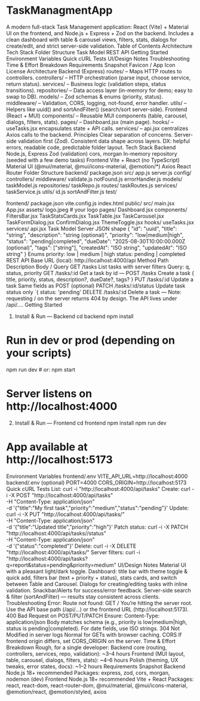# TaskManagmentApp

A modern full-stack Task Management application: React (Vite) + Material UI on the frontend, and Node.js + Express + Zod on the backend.
Includes a clean dashboard with table & carousel views, filters, stats, dialogs for create/edit, and strict server-side validation.
Table of Contents
Architecture
Tech Stack
Folder Structure
Task Model
REST API
Getting Started
Environment Variables
Quick cURL Tests
UI/Design Notes
Troubleshooting
Time & Effort Breakdown
Requirements Snapshot
Favicon / App Icon
License
Architecture
Backend (Express)
routes/ – Maps HTTP routes to controllers.
controllers/ – HTTP orchestration (parse input, choose service, return status).
services/ – Business logic (validation steps, status transitions).
repositories/ – Data access layer (in-memory for demo; easy to swap to DB).
models/ – Zod schemas & enums (priority, status).
middleware/ – Validation, CORS, logging, not-found, error handler.
utils/ – Helpers like uuid() and sortAndFilter() (search/sort server-side).
Frontend (React + MUI)
components/ – Reusable MUI components (table, carousel, dialogs, filters, stats).
pages/ – Dashboard.jsx (main page).
hooks/ – useTasks.jsx encapsulates state + API calls.
services/ – api.jsx centralizes Axios calls to the backend.
Principles
Clear separation of concerns.
Server-side validation first (Zod).
Consistent data shape across layers.
DX: helpful errors, readable code, predictable folder layout.
Tech Stack
Backend
Node.js, Express
Zod (validation)
cors, morgan
In-memory repository (seeded with a few demo tasks)
Frontend
Vite + React (no TypeScript)
Material UI (@mui/material, @mui/icons-material, @emotion/*)
Axios
React Router
Folder Structure
backend/
  package.json
  src/
    app.js
    server.js
    config/
    controllers/
    middleware/
      validate.js
      notFound.js
      errorHandler.js
    models/
      taskModel.js
    repositories/
      taskRepo.js
    routes/
      taskRoutes.js
    services/
      taskService.js
    utils/
      id.js
      sortAndFilter.js
  test/

frontend/
  package.json
  vite.config.js
  index.html
  public/
  src/
    main.jsx
    App.jsx
    assets/
      logo.jpeg        # your logo
    pages/
      Dashboard.jsx
    components/
      FiltersBar.jsx
      TaskStatsCards.jsx
      TaskTable.jsx
      TaskCarousel.jsx
      TaskFormDialog.jsx
      ConfirmDialog.jsx
      ThemeToggle.jsx
    hooks/
      useTasks.jsx
    services/
      api.jsx
Task Model
Server JSON shape
{
  "id": "uuid",
  "title": "string",
  "description": "string (optional)",
  "priority": "low|medium|high",
  "status": "pending|completed",
  "dueDate": "2025-08-30T10:00:00.000Z (optional)",
  "tags": ["string"],
  "createdAt": "ISO string",
  "updatedAt": "ISO string"
}
Enums
priority: low | medium | high
status: pending | completed
REST API
Base URL (local): http://localhost:4000/api
Method	Path	Description	Body / Query
GET	/tasks	List tasks with server filters	Query: q, status, priority
GET	/tasks/:id	Get a task by id	—
POST	/tasks	Create a task	{ title, priority, status, description?, dueDate?, tags? }
PUT	/tasks/:id	Update a task	Same fields as POST (optional)
PATCH	/tasks/:id/status	Update task status only	`{ status: 'pending'
DELETE	/tasks/:id	Delete a task	—
Note: requesting / on the server returns 404 by design. The API lives under /api/....
Getting Started
1) Install & Run — Backend
cd backend
npm install
# Run in dev or prod (depending on your scripts)
npm run dev   # or: npm start
# Server listens on http://localhost:4000
2) Install & Run — Frontend
cd frontend
npm install
npm run dev
# App available at http://localhost:5173
Environment Variables
frontend/.env
VITE_API_URL=http://localhost:4000
backend/.env (optional)
PORT=4000
CORS_ORIGIN=http://localhost:5173
Quick cURL Tests
List:
curl -i "http://localhost:4000/api/tasks"
Create:
curl -i -X POST "http://localhost:4000/api/tasks" \
  -H "Content-Type: application/json" \
  -d '{"title":"My first task","priority":"medium","status":"pending"}'
Update:
curl -i -X PUT "http://localhost:4000/api/tasks/<ID>" \
  -H "Content-Type: application/json" \
  -d '{"title":"Updated title","priority":"high"}'
Patch status:
curl -i -X PATCH "http://localhost:4000/api/tasks/<ID>/status" \
  -H "Content-Type: application/json" \
  -d '{"status":"completed"}'
Delete:
curl -i -X DELETE "http://localhost:4000/api/tasks/<ID>"
Server filters:
curl -i "http://localhost:4000/api/tasks?q=report&status=pending&priority=medium"
UI/Design Notes
Material UI with a pleasant light/dark toggle.
Dashboard: title bar with theme toggle & quick add, filters bar (text + priority + status), stats cards, and switch between Table and Carousel.
Dialogs for creating/editing tasks with inline validation.
Snackbar/Alerts for success/error feedback.
Server-side search & filter (sortAndFilter) — results stay consistent across clients.
Troubleshooting
Error: Route not found: GET /
You’re hitting the server root. Use the API base path (/api/...) or the frontend URL (http://localhost:5173).
400 Bad Request on POST/PUT/PATCH
Ensure:
Content-Type: application/json
Body matches schema (e.g., priority is low|medium|high, status is pending|completed).
For date fields, use ISO strings.
304 Not Modified in server logs
Normal for GETs with browser caching.
CORS
If frontend origin differs, set CORS_ORIGIN on the server.
Time & Effort Breakdown
Rough, for a single developer:
Backend core (routing, controllers, services, repo, validation): ~3–4 hours
Frontend (MUI layout, table, carousel, dialogs, filters, stats): ~4–6 hours
Polish (theming, UX tweaks, error states, docs): ~1–2 hours
Requirements Snapshot
Backend
Node.js 18+ recommended
Packages: express, zod, cors, morgan, nodemon (dev)
Frontend
Node.js 18+ recommended
Vite + React
Packages: react, react-dom, react-router-dom, @mui/material, @mui/icons-material, @emotion/react, @emotion/styled, axios
